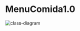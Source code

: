 # MenuComida1.0
![class-diagram](https://user-images.githubusercontent.com/26491137/184458225-485f7233-1340-4859-8579-d2699b67c89a.jpeg)
